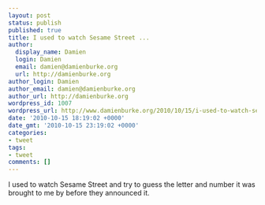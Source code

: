 ```yaml
---
layout: post
status: publish
published: true
title: I used to watch Sesame Street ...
author:
  display_name: Damien
  login: Damien
  email: damien@damienburke.org
  url: http://damienburke.org
author_login: Damien
author_email: damien@damienburke.org
author_url: http://damienburke.org
wordpress_id: 1007
wordpress_url: http://www.damienburke.org/2010/10/15/i-used-to-watch-sesame-street/
date: '2010-10-15 18:19:02 +0000'
date_gmt: '2010-10-15 23:19:02 +0000'
categories:
- tweet
tags:
- tweet
comments: []
---
```

<p>I used to watch Sesame Street and try to guess the letter and number it was brought to me by before they announced it.</p>

